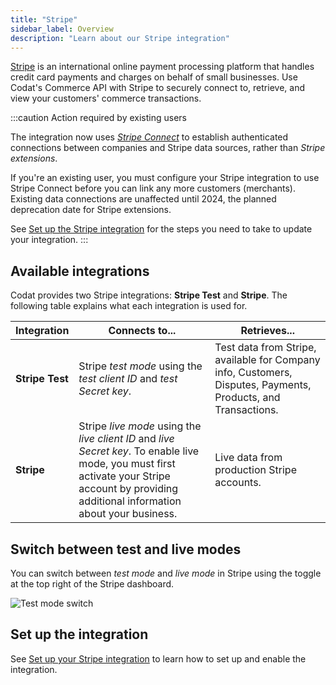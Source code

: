 ```yaml
---
title: "Stripe"
sidebar_label: Overview
description: "Learn about our Stripe integration"
---
```


[Stripe](https://stripe.com/) is an international online payment processing platform that handles credit card payments and charges on behalf of small businesses.
Use Codat's Commerce API with Stripe to securely connect to, retrieve, and view your customers' commerce transactions.

:::caution Action required by existing users

The integration now uses <a className="external" href="https://stripe.com/docs/connect" target="_blank">_Stripe Connect_</a> to establish authenticated connections between companies and Stripe data sources, rather than _Stripe extensions_.

If you're an existing user, you must configure your Stripe integration to use Stripe Connect before you can link any more customers (merchants). Existing data connections are unaffected until 2024, the planned deprecation date for Stripe extensions.

See [Set up the Stripe integration](/integrations/commerce/stripe/commerce-stripe-setup) for the steps you need to take to update your integration.
:::

## Available integrations

Codat provides two Stripe integrations: **Stripe Test** and **Stripe**. The following table explains what each integration is used for.

| Integration     | Connects to...                                                                                                                                                                                 | Retrieves...                                                                                                  |
| --------------- | ---------------------------------------------------------------------------------------------------------------------------------------------------------------------------------------------- | ------------------------------------------------------------------------------------------------------------- |
| **Stripe Test** | Stripe _test mode_ using the _test client ID_ and _test Secret key_.                                                                                                                           | Test data from Stripe, available for Company info, Customers, Disputes, Payments, Products, and Transactions. |
| **Stripe**      | Stripe _live mode_ using the _live client ID_ and _live Secret key_. To enable live mode, you must first activate your Stripe account by providing additional information about your business. | Live data from production Stripe accounts.                                                                    |

## Switch between test and live modes

You can switch between _test mode_ and _live mode_ in Stripe using the toggle at the top right of the Stripe dashboard.

![Test mode switch](/img/old/80db658-stripe-test-mode-switch.png "The Test mode toggle at the top-right of the Stripe developer dashboard.")

## Set up the integration

See [Set up your Stripe integration](/integrations/commerce/stripe/commerce-stripe-setup) to learn how to set up and enable the integration.

